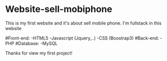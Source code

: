 # Website-sell-mobiphone
This is my first website and it's about sell mobile phone. I'm fullstack in this website

#Front-end:
  -HTML5
  -Javascript (Jquery,..)
  -CSS (Boostrap3)
#Back-end:
  -PHP
#Database:
  -MySQL

Thanks for view my first project! 
